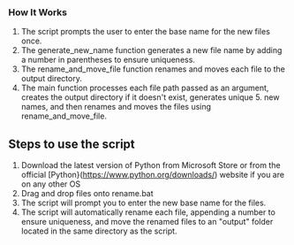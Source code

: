 ### How It Works
1. The script prompts the user to enter the base name for the new files once.
2. The generate_new_name function generates a new file name by adding a number in parentheses to ensure uniqueness.
3. The rename_and_move_file function renames and moves each file to the output directory.
4. The main function processes each file path passed as an argument, creates the output directory if it doesn't exist, generates unique 5. new names, and then renames and moves the files using rename_and_move_file.

## Steps to use the script
1. Download the latest version of Python from Microsoft Store or from the official  [Python}(https://www.python.org/downloads/) website if you are on any other OS
2. Drag and drop files onto rename.bat
3. The script will prompt you to enter the new base name for the files.
4. The script will automatically rename each file, appending a number to ensure uniqueness, and move the renamed files to an "output" folder located in the same directory as the script.